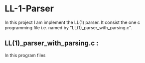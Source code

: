 # LL-1-Parser
In this project I am implement the LL(1) parser. It consist the one c programming file i.e. named by "LL(1)_parser_with_parsing.c".

LL(1)_parser_with_parsing.c :
-----------------------------

In this program files 
